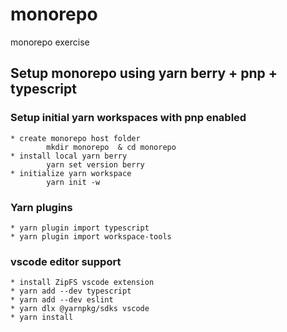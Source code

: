 # monorepo
monorepo exercise
## Setup monorepo using yarn berry + pnp + typescript

### Setup initial yarn workspaces with pnp enabled
	* create monorepo host folder
			mkdir monorepo  & cd monorepo
	* install local yarn berry 	
			yarn set version berry
	* initialize yarn workspace
			yarn init -w

### Yarn plugins
    * yarn plugin import typescript
    * yarn plugin import workspace-tools

### vscode editor support
    * install ZipFS vscode extension
    * yarn add --dev typescript 
	* yarn add --dev eslint
	* yarn dlx @yarnpkg/sdks vscode
	* yarn install